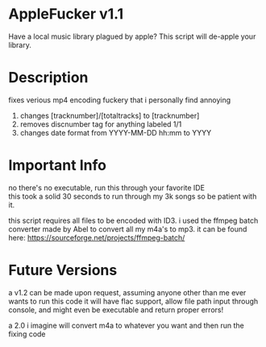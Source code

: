 # AppleFucker v1.1
Have a local music library plagued by apple? This script will de-apple your library.

# Description
fixes verious mp4 encoding fuckery that i personally find annoying
1. changes [tracknumber]/[totaltracks] to [tracknumber]
2. removes discnumber tag for anything labeled 1/1
3. changes date format from YYYY-MM-DD hh:mm to YYYY

# Important Info
no there's no executable, run this through your favorite IDE  
this took a solid 30 seconds to run through my 3k songs so be patient with it.

this script requires all files to be encoded with ID3. 
i used the ffmpeg batch converter made by Abel to convert all my m4a's to mp3. 
it can be found here: https://sourceforge.net/projects/ffmpeg-batch/

# Future Versions
a v1.2 can be made upon request, assuming anyone other than me ever wants to run this code
it will have flac support, allow file path input through console, and might even be executable and return proper errors!

a 2.0 i imagine will convert m4a to whatever you want and then run the fixing code

